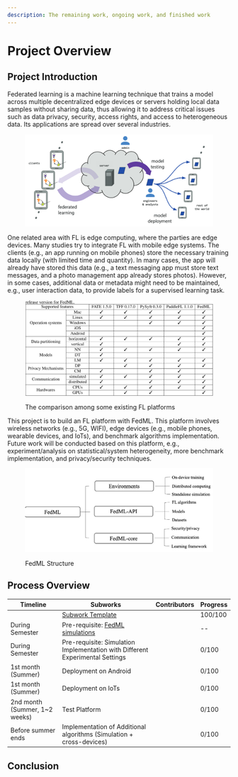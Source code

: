 ```yaml
---
description: The remaining work, ongoing work, and finished work
---
```


# Project Overview

## Project Introduction

Federated learning is a machine learning technique that trains a model across multiple decentralized edge devices or servers holding local data samples without sharing data, thus allowing it to address critical issues such as data privacy, security, access rights, and access to heterogeneous data. Its applications are spread over several industries.&#x20;

<figure><img src=".gitbook/assets/image (2).png" alt=""><figcaption></figcaption></figure>

One related area with FL is edge computing, where the parties are edge devices. Many studies try to integrate FL with mobile edge systems. The clients (e.g., an app running on mobile phones) store the necessary training data locally (with limited time and quantity). In many cases, the app will already have stored this data (e.g., a text messaging app must store text messages, and a photo management app already stores photos). However, in some cases, additional data or metadata might need to be maintained, e.g., user interaction data, to provide labels for a supervised learning task.

<figure><img src=".gitbook/assets/image (1).png" alt=""><figcaption><p>The comparison among some existing FL platforms</p></figcaption></figure>

This project is to build an FL platform with FedML. This platform involves wireless networks (e.g., 5G, WIFI), edge devices (e.g., mobile phones, wearable devices, and IoTs), and benchmark algorithms implementation. Future work will be conducted based on this platform, e.g., experiment/analysis on statistical/system heterogeneity, more benchmark implementation, and privacy/security techniques.

<figure><img src=".gitbook/assets/image.png" alt=""><figcaption><p>FedML Structure</p></figcaption></figure>

## Process Overview&#x20;

<table><thead><tr><th>Timeline</th><th>Subworks</th><th data-type="users" data-multiple>Contributors</th><th>Progress</th></tr></thead><tbody><tr><td></td><td><a href="fedml-platform/project-overview/subwork-template.md">Subwork Template</a></td><td></td><td>100/100</td></tr><tr><td>During Semester</td><td>Pre-requisite: <a href="fedml-platform/project-overview/fedml-simulations.md">FedML simulations</a></td><td></td><td>--</td></tr><tr><td>During Semester</td><td>Pre-requisite: Simulation Implementation with Different Experimental Settings</td><td></td><td>0/100</td></tr><tr><td>1st month (Summer)</td><td>Deployment on Android</td><td></td><td>0/100</td></tr><tr><td>1st  month (Summer)</td><td>Deployment on IoTs</td><td></td><td>0/100</td></tr><tr><td>2nd month (Summer, 1~2 weeks)</td><td>Test Platform</td><td></td><td>0/100</td></tr><tr><td>Before summer ends</td><td>Implementation of Additional algorithms (Simulation + cross-devices)</td><td></td><td>0/100</td></tr></tbody></table>

## Conclusion
